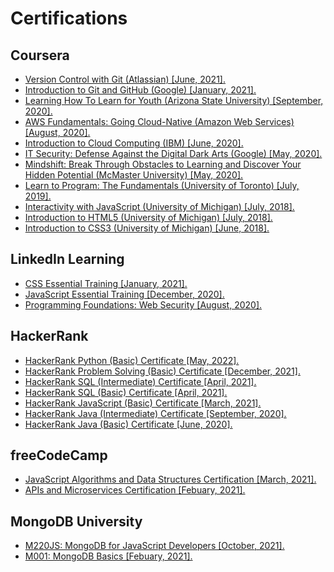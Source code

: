 # Certifications


## Coursera
* [Version Control with Git (Atlassian) [June, 2021].](https://github.com/husbankhalid/Certifications/blob/master/Coursera/Husban_Coursera_Atlassian_Version_Control_wIth_Git.pdf "View Certficate")
* [Introduction to Git and GitHub (Google) [January, 2021].](https://github.com/husbankhalid/Certifications/blob/master/Coursera/Husban_Coursera_Google_Introduction_to_Git_and_GitHub.pdf "View Certficate")
* [Learning How To Learn for Youth (Arizona State University) [September, 2020].](https://github.com/husbankhalid/Certifications/blob/master/Coursera/Husban_Coursera_ASU_Learning_How_to_Learn_for_Youth.pdf "View Certficate")
* [AWS Fundamentals: Going Cloud-Native (Amazon Web Services) [August, 2020].](https://github.com/husbankhalid/Certifications/blob/master/Coursera/Husban_Coursera_AWS_AWS_Fundamentals_Going_Cloud_Native.pdf "View Certficate")
* [Introduction to Cloud Computing (IBM) [June, 2020].](https://github.com/husbankhalid/Certifications/blob/master/Coursera/Husban_Coursera_IBM_Introduction_to_Cloud_Computing.pdf "View Certficate")
* [IT Security: Defense Against the Digital Dark Arts (Google) [May, 2020].](https://github.com/husbankhalid/Certifications/blob/master/Coursera/Husban_Coursera_Google_IT_Security_Defense_Against_The_Digital_Dark_Arts.pdf "View Certficate")
* [Mindshift: Break Through Obstacles to Learning and Discover Your Hidden Potential (McMaster University) [May, 2020].](https://github.com/husbankhalid/Certifications/blob/master/Coursera/Husban_Coursera_McMaster_Mindshift_Break_Through_Obstacles.pdf "View Certficate")
* [Learn to Program: The Fundamentals (University of Toronto) [July, 2019].](https://github.com/husbankhalid/Certifications/blob/master/Coursera/Husban_Coursera_UofT_Learn_to_Program_The_Fundamentals.pdf "View Certficate")
* [Interactivity with JavaScript (University of Michigan) [July, 2018].](https://github.com/husbankhalid/Certifications/blob/master/Coursera/Husban_Coursera_UMICH_Interactivity_with_JavaScript.pdf "View Certficate")
* [Introduction to HTML5 (University of Michigan) [July, 2018].](https://github.com/husbankhalid/Certifications/blob/master/Coursera/Husban_Coursera_UMICH_Introduction_to_HTML5.pdf "View Certficate")
* [Introduction to CSS3 (University of Michigan) [June, 2018].](https://github.com/husbankhalid/Certifications/blob/master/Coursera/Husban_Coursera_UMICH_Introduction_to_CSS3.pdf "View Certficate")

## LinkedIn Learning

* [CSS Essential Training [January, 2021].](https://github.com/husbankhalid/Certifications/blob/master/LinkedIn/Husban_LinkedIn_CSS_Essential_Training.pdf "View Certficate")
* [JavaScript Essential Training [December, 2020].](https://github.com/husbankhalid/Certifications/blob/master/LinkedIn/Husban_LinkedIn_JavaScript_Essential_Training.pdf "View Certficate")
* [Programming Foundations: Web Security [August, 2020].](https://github.com/husbankhalid/Certifications/blob/master/LinkedIn/Husban_LinkedIn_Programming_Foundations_Web_Security.pdf "View Certficate")

## HackerRank

* [HackerRank Python (Basic) Certificate [May, 2022].](https://github.com/husbankhalid/Certifications/blob/master/HackerRank/Husban_HackerRank_Python_Basic.png "View Certficate")
* [HackerRank Problem Solving (Basic) Certificate [December, 2021].](https://github.com/husbankhalid/Certifications/blob/master/HackerRank/Husban_HackerRank_Problem_Solving_Basic.png "View Certficate")
* [HackerRank SQL (Intermediate) Certificate [April, 2021].](https://github.com/husbankhalid/Certifications/blob/master/HackerRank/Husban_HackerRank_SQL_Intermediate.png "View Certficate")
* [HackerRank SQL (Basic) Certificate [April, 2021].](https://github.com/husbankhalid/Certifications/blob/master/HackerRank/Husban_HackerRank_SQL_Basic.png "View Certficate")
* [HackerRank JavaScript (Basic) Certificate [March, 2021].](https://github.com/husbankhalid/Certifications/blob/master/HackerRank/Husban_HackerRank_JavaScript_Basic.png "View Certficate")
* [HackerRank Java (Intermediate) Certificate [September, 2020].](https://github.com/husbankhalid/Certifications/blob/master/HackerRank/Husban_HackerRank_Java_Intermediate.png "View Certficate")
* [HackerRank Java (Basic) Certificate [June, 2020].](https://github.com/husbankhalid/Certifications/blob/master/HackerRank/Husban_HackerRank_Java_Basic.png "View Certficate")

## freeCodeCamp

* [JavaScript Algorithms and Data Structures Certification [March, 2021].](https://github.com/husbankhalid/Certifications/blob/master/freeCodeCamp/Husban_freeCodeCamp_JavaScript_Algorithms_and_Data_Structures_Certification.png
 "View Certficate")
* [APIs and Microservices Certification [Febuary, 2021].](https://github.com/husbankhalid/Certifications/blob/master/freeCodeCamp/Husban_freeCodeCamp_APIs_and_Microservices_Certification.png "View Certficate")

## MongoDB University

* [M220JS: MongoDB for JavaScript Developers [October, 2021].](https://github.com/husbankhalid/Certifications/blob/master/MongoDB/Husban_MongoDB_M220JS_MongoDB_for_JavaScript_Developers.jpeg "View Certficate")
* [M001: MongoDB Basics [Febuary, 2021].](https://github.com/husbankhalid/Certifications/blob/master/MongoDB/Husban_MongoDB_M001_MongoDB_Basics.jpeg "View Certficate")
 
